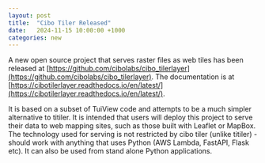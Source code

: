 ```yaml
---
layout: post
title:  "Cibo Tiler Released"
date:   2024-11-15 10:00:00 +1000
categories: new
---
```


A new open source project that serves raster files as web tiles has been
released at [https://github.com/cibolabs/cibo_tilerlayer](https://github.com/cibolabs/cibo_tilerlayer). The documentation
is at [https://cibotilerlayer.readthedocs.io/en/latest/](https://cibotilerlayer.readthedocs.io/en/latest/).

It is based on a subset of TuiView code and attempts to be a much
simpler alternative to titiler. It is intended that users will deploy
this project to serve their data to web mapping sites, such as those 
built with Leaflet or MapBox. The technology used for serving is not
restricted by cibo tiler (unlike titiler) - should work with anything that uses Python
(AWS Lambda, FastAPI, Flask etc). It can also be used from stand alone Python applications.
